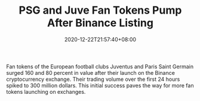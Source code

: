 ﻿---
title: "PSG and Juve Fan Tokens Pump After Binance Listing"
date: 2020-12-22T21:57:40+08:00
lastmod: 2020-12-22T16:45:40+08:00
draft: false
authors: ["Fenton"]
description: "Fan tokens of the European football clubs Juventus and Paris Saint Germain surged 160 and 80 percent in value after their launch on the Binance cryptocurrency exchange. Their trading volume over the first 24 hours spiked to 300 million dollars. This initial success paves the way for more fan tokens launching on exchanges."
featuredImage: "psg-and-juve-fan-tokens-pump-after-binance-listing.png"
tags: ["Strategy Games","Play to Earn"]
categories: ["news"]
news: ["Strategy Games"]
weight: 
lightgallery: true
pinned: false
recommend: false
recommend1: false
---

Fan tokens of the European football clubs Juventus and Paris Saint Germain surged 160 and 80 percent in value after their launch on the Binance cryptocurrency exchange. Their trading volume over the first 24 hours spiked to 300 million dollars. This initial success paves the way for more fan tokens launching on exchanges.

<!--more-->

